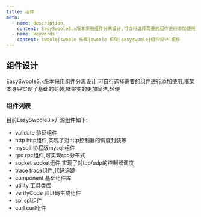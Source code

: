 ```yaml
---
title: 组件
meta:
  - name: description
    content: EasySwoole3.x版本采用组件分离设计,可自行选择需要的组件进行添加使用,框架本身只实现了基础的封装,框架变的更加简洁,轻便
  - name: keywords
    content: swoole|swoole 拓展|swoole 框架|easyswoole|组件设计|组件
---
```

## 组件设计
EasySwoole3.x版本采用组件分离设计,可自行选择需要的组件进行添加使用,框架本身只实现了基础的封装,框架变的更加简洁,轻便

### 组件列表
目前EasySwoole3.x开源组件如下:
* validate 验证组件
* http   http组件,实现了对http控制器的调度封装等
* mysqli 协程版mysqli组件
* rpc    rpc组件,可实现rpc分布式
* socket  socket组件,实现了对tcp/udp的控制器调度
* trace   trace组件,代码追踪
* component  基础组件库
* utility  工具类库
* verifyCode  验证码生成组件
* spl   spl组件
* curl  curl组件


